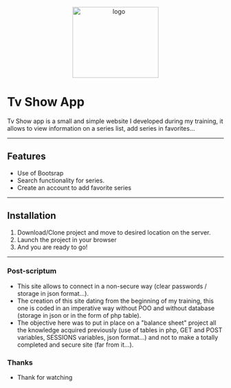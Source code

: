 <p align="center">
    <img src="https://cdn.pixabay.com/photo/2017/04/11/22/25/tv-2223047_960_720.png" alt="logo" width="200" height="165">
</p>

# Tv Show App

Tv Show app is a small and simple website I developed during my training, it allows to view information on a series list, add series in favorites...

---

## Features

* Use of Bootsrap
* Search functionality for series.
* Create an account to add favorite series

---

## Installation

1. Download/Clone project and move to desired location on the server.
2. Launch the project in your browser
3. And you are ready to go! 

---

### Post-scriptum

* This site allows to connect in a non-secure way (clear passwords / storage in json format...).
* The creation of this site dating from the beginning of my training, this one is coded in an imperative way without POO and without database (storage in json or in the form of php table).
* The objective here was to put in place on a "balance sheet" project all the knowledge acquired previously (use of tables in php, GET and POST variables, SESSIONS variables, json format...) and not to make a totally completed and secure site (far from it...).

### Thanks

* Thank for watching

